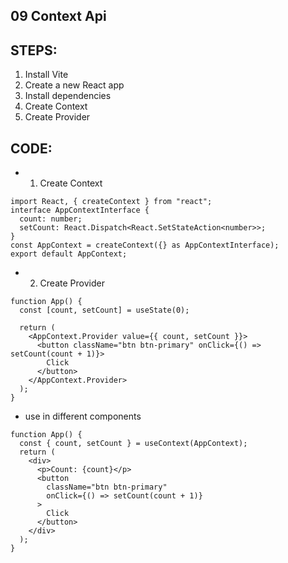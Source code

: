 ## 09 Context Api

## STEPS:

1. Install Vite
2. Create a new React app
3. Install dependencies
4. Create Context
5. Create Provider

## CODE:

- 1. Create Context

```tsx
import React, { createContext } from "react";
interface AppContextInterface {
  count: number;
  setCount: React.Dispatch<React.SetStateAction<number>>;
}
const AppContext = createContext({} as AppContextInterface);
export default AppContext;
```

- 2. Create Provider

```tsx
function App() {
  const [count, setCount] = useState(0);

  return (
    <AppContext.Provider value={{ count, setCount }}>
      <button className="btn btn-primary" onClick={() => setCount(count + 1)}>
        Click
      </button>
    </AppContext.Provider>
  );
}
```
- use in different components

```tsx
function App() {
  const { count, setCount } = useContext(AppContext);
  return (
    <div>
      <p>Count: {count}</p>
      <button
        className="btn btn-primary"
        onClick={() => setCount(count + 1)}
      >
        Click
      </button>
    </div>
  );
}
```